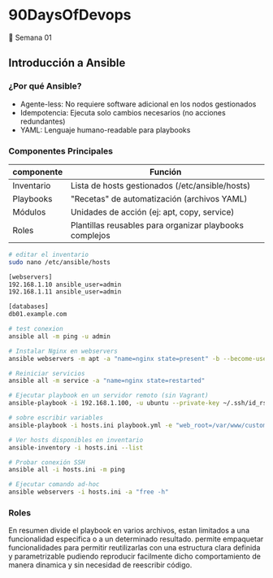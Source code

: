 # 90DaysOfDevops
🚀 Semana 01

## Introducción a Ansible

### ¿Por qué Ansible?
- Agente-less: No requiere software adicional en los nodos gestionados
- Idempotencia: Ejecuta solo cambios necesarios (no acciones redundantes)
- YAML: Lenguaje humano-readable para playbooks

### Componentes Principales

| componente | Función |
|------------|---------|
| Inventario |	Lista de hosts gestionados (/etc/ansible/hosts) |
| Playbooks	 | "Recetas" de automatización (archivos YAML) |
| Módulos	 | Unidades de acción (ej: apt, copy, service) |
| Roles	     | Plantillas reusables para organizar playbooks complejos |

```bash
# editar el inventario
sudo nano /etc/ansible/hosts

[webservers]
192.168.1.10 ansible_user=admin
192.168.1.11 ansible_user=admin

[databases]
db01.example.com

# test conexion
ansible all -m ping -u admin

# Instalar Nginx en webservers
ansible webservers -m apt -a "name=nginx state=present" -b --become-user=root

# Reiniciar servicios
ansible all -m service -a "name=nginx state=restarted"

# Ejecutar playbook en un servidor remoto (sin Vagrant)
ansible-playbook -i 192.168.1.100, -u ubuntu --private-key ~/.ssh/id_rsa playbook.yml

# sobre escribir variables
ansible-playbook -i hosts.ini playbook.yml -e "web_root=/var/www/custom"

# Ver hosts disponibles en inventario
ansible-inventory -i hosts.ini --list

# Probar conexión SSH
ansible all -i hosts.ini -m ping

# Ejecutar comando ad-hoc
ansible webservers -i hosts.ini -a "free -h"
```

### Roles
En resumen divide el playbook en varios archivos, estan limitados a una funcionalidad especifica o a un determinado resultado.
permite empaquetar funcionalidades para permitir reutilizarlas con una estructura clara definida y parametrizable pudiendo 
reproducir facilmente dicho comportamiento de manera dinamica y sin necesidad de reescribir código.